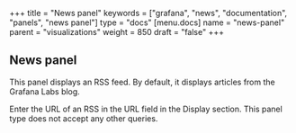 +++
title = "News panel"
keywords = ["grafana", "news", "documentation", "panels", "news panel"]
type = "docs"
[menu.docs]
name = "news-panel"
parent = "visualizations"
weight = 850
draft = "false"
+++

## News panel

This panel displays an RSS feed. By default, it displays articles from the Grafana Labs blog.

Enter the URL of an RSS in the URL field in the Display section. This panel type does not accept any other queries.
